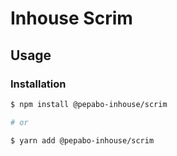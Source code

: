 # Inhouse Scrim

## Usage

### Installation

```bash
$ npm install @pepabo-inhouse/scrim

# or

$ yarn add @pepabo-inhouse/scrim
```
